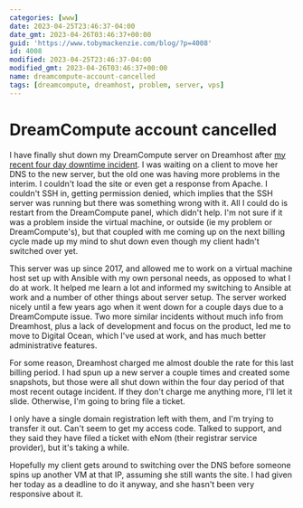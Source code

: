 ```yaml
---
categories: [www]
date: 2023-04-25T23:46:37-04:00
date_gmt: 2023-04-26T03:46:37+00:00
guid: 'https://www.tobymackenzie.com/blog/?p=4008'
id: 4008
modified: 2023-04-25T23:46:37-04:00
modified_gmt: 2023-04-26T03:46:37+00:00
name: dreamcompute-account-cancelled
tags: [dreamcompute, dreamhost, problem, server, vps]
---
```


DreamCompute account cancelled
==============================

I have finally shut down my DreamCompute server on Dreamhost after [my recent four day downtime incident](/content/blog/2023/04/12/goodbye-dreamhost-hello-digital-ocean.md).  I was waiting on a client to move her DNS to the new server, but the old one was having more problems in the interim.<!--more-->  I couldn't load the site or even get a response from Apache.  I couldn't SSH in, getting permission denied, which implies that the SSH server was running but there was something wrong with it.  All I could do is restart from the DreamCompute panel, which didn't help.  I'm not sure if it was a problem inside the virtual machine, or outside (ie my problem or DreamCompute's), but that coupled with me coming up on the next billing cycle made up my mind to shut down even though my client hadn't switched over yet.

This server was up since 2017, and allowed me to work on a virtual machine host set up with Ansible with my own personal needs, as opposed to what I do at work.  It helped me learn a lot and informed my switching to Ansible at work and a number of other things about server setup.  The server worked nicely until a few years ago when it went down for a couple days due to a DreamCompute issue.  Two more similar incidents without much info from Dreamhost, plus a lack of development and focus on the product, led me to move to Digital Ocean, which I've used at work, and has much better administrative features.

For some reason, Dreamhost charged me almost double the rate for this last billing period.  I had spun up a new server a couple times and created some snapshots, but those were all shut down within the four day period of that most recent outage incident.  If they don't charge me anything more, I'll let it slide.  Otherwise, I'm going to bring file a ticket.

I only have a single domain registration left with them, and I'm trying to transfer it out.  Can't seem to get my access code.  Talked to support, and they said they have filed a ticket with eNom (their registrar service provider), but it's taking a while.

Hopefully my client gets around to switching over the DNS before someone spins up another VM at that IP, assuming she still wants the site.  I had given her today as a deadline to do it anyway, and she hasn't been very responsive about it.
